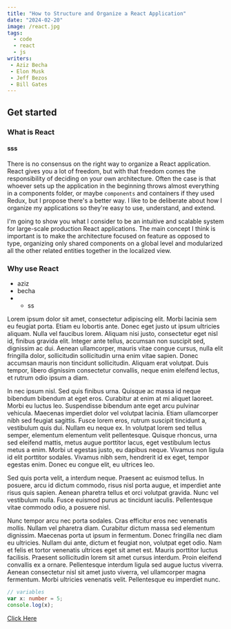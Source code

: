 ```yaml
---
title: "How to Structure and Organize a React Application"
date: "2024-02-20"
image: /react.jpg
tags: 
  - code
  - react
  - js
writers: 
 - Aziz Becha
 - Elon Musk
 - Jeff Bezos
 - Bill Gates
---
```

## Get started
### What is React
#### sss

There is no consensus on the right way to organize a React application. React gives you a lot of freedom, but with that freedom comes the responsibility of deciding on your own architecture. Often the case is that whoever sets up the application in the beginning throws almost everything in a components folder, or maybe <code>components</code> and containers if they used Redux, but I propose there's a better way. I like to be deliberate about how I organize my applications so they're easy to use, understand, and extend.  

I'm going to show you what I consider to be an intuitive and scalable system for large-scale production React applications. The main concept I think is important is to make the architecture focused on feature as opposed to type, organizing only shared components on a global level and modularized all the other related entities together in the localized view.

### Why use React

- aziz
- becha
- - ss

Lorem ipsum dolor sit amet, consectetur adipiscing elit. Morbi lacinia sem eu feugiat porta. Etiam eu lobortis ante. Donec eget justo ut ipsum ultricies aliquam. Nulla vel faucibus lorem. Aliquam nisi justo, consectetur eget nisl id, finibus gravida elit. Integer ante tellus, accumsan non suscipit sed, dignissim ac dui. Aenean ullamcorper, mauris vitae congue cursus, nulla elit fringilla dolor, sollicitudin sollicitudin urna enim vitae sapien. Donec accumsan mauris non tincidunt sollicitudin. Aliquam erat volutpat. Duis tempor, libero dignissim consectetur convallis, neque enim eleifend lectus, et rutrum odio ipsum a diam.

In nec ipsum nisl. Sed quis finibus urna. Quisque ac massa id neque bibendum bibendum at eget eros. Curabitur at enim at mi aliquet laoreet. Morbi eu luctus leo. Suspendisse bibendum ante eget arcu pulvinar vehicula. Maecenas imperdiet dolor vel volutpat lacinia. Etiam ullamcorper nibh sed feugiat sagittis. Fusce lorem eros, rutrum suscipit tincidunt a, vestibulum quis dui. Nullam eu neque ex. In volutpat lorem sed tellus semper, elementum elementum velit pellentesque. Quisque rhoncus, urna sed eleifend mattis, metus augue porttitor lacus, eget vestibulum lectus metus a enim. Morbi ut egestas justo, eu dapibus neque. Vivamus non ligula id elit porttitor sodales. Vivamus nibh sem, hendrerit id ex eget, tempor egestas enim. Donec eu congue elit, eu ultrices leo.

Sed quis porta velit, a interdum neque. Praesent ac euismod tellus. In posuere, arcu id dictum commodo, risus nisl porta augue, et imperdiet ante risus quis sapien. Aenean pharetra tellus et orci volutpat gravida. Nunc vel vestibulum nulla. Fusce euismod purus ac tincidunt iaculis. Pellentesque vitae commodo odio, a posuere nisl.

Nunc tempor arcu nec porta sodales. Cras efficitur eros nec venenatis mollis. Nullam vel pharetra diam. Curabitur dictum massa sed elementum dignissim. Maecenas porta ut ipsum in fermentum. Donec fringilla nec diam eu ultricies. Nullam dui ante, dictum et feugiat non, volutpat eget odio. Nam et felis et tortor venenatis ultrices eget sit amet est. Mauris porttitor luctus facilisis. Praesent sollicitudin lorem sit amet cursus interdum. Proin eleifend convallis ex a ornare. Pellentesque interdum ligula sed augue luctus viverra. Aenean consectetur nisl sit amet justo viverra, vel ullamcorper magna fermentum. Morbi ultricies venenatis velit. Pellentesque eu imperdiet nunc.

```typescript
// variables
var x: number = 5;
console.log(x);
```

[Click Here](https://github.com)